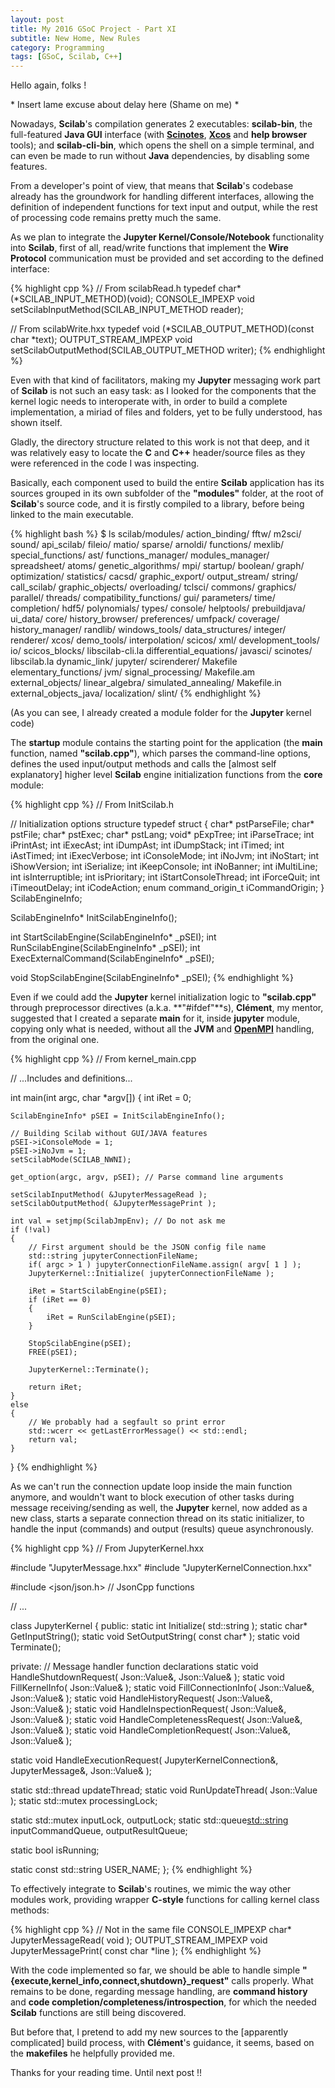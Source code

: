 ```yaml
---
layout: post
title: My 2016 GSoC Project - Part XI
subtitle: New Home, New Rules
category: Programming
tags: [GSoC, Scilab, C++]
---    
```


Hello again, folks !

\* Insert lame excuse about delay here (Shame on me) \*

Nowadays, **Scilab**'s compilation generates 2 executables: **scilab-bin**, the full-featured **Java GUI** interface (with [**Scinotes**](https://help.scilab.org/docs/6.0.0/en_US/scinotes.html), [**Xcos**](https://help.scilab.org/docs/6.0.0/en_US/xcos.html) and **help browser** tools); and **scilab-cli-bin**, which opens the shell on a simple terminal, and can even be made to run without **Java** dependencies, by disabling some features.

From a developer's point of view, that means that **Scilab**'s codebase already has the groundwork for handling different interfaces, allowing the definition of independent functions for text input and output, while the rest of processing code remains pretty much the same.

As we plan to integrate the **Jupyter Kernel/Console/Notebook** functionality into **Scilab**, first of all, read/write functions that implement the **Wire Protocol** communication must be provided and set according to the defined interface:

{% highlight cpp %}
// From scilabRead.h
typedef char* (*SCILAB_INPUT_METHOD)(void);
CONSOLE_IMPEXP void setScilabInputMethod(SCILAB_INPUT_METHOD reader);

// From scilabWrite.hxx
typedef void (*SCILAB_OUTPUT_METHOD)(const char *text);
OUTPUT_STREAM_IMPEXP void setScilabOutputMethod(SCILAB_OUTPUT_METHOD writer);
{% endhighlight %}

Even with that kind of facilitators, making my **Jupyter** messaging work part of **Scilab** is not such an easy task: as I looked for the components that the kernel logic needs to interoperate with, in order to build a complete implementation, a miriad of files and folders, yet to be fully understood, has shown itself.

Gladly, the directory structure related to this work is not that deep, and it was relatively easy to locate the **C** and **C++** header/source files as they were referenced in the code I was inspecting.

Basically, each component used to build the entire **Scilab** application has its sources grouped in its own subfolder of the **"modules"** folder, at the root of **Scilab**'s source code, and it is firstly compiled to a library, before being linked to the main executable.

{% highlight bash %}
$ ls scilab/modules/
action_binding/           fftw/                m2sci/                sound/
api_scilab/               fileio/              matio/                sparse/
arnoldi/                  functions/           mexlib/               special_functions/
ast/                      functions_manager/   modules_manager/      spreadsheet/
atoms/                    genetic_algorithms/  mpi/                  startup/
boolean/                  graph/               optimization/         statistics/
cacsd/                    graphic_export/      output_stream/        string/
call_scilab/              graphic_objects/     overloading/          tclsci/
commons/                  graphics/            parallel/             threads/
compatibility_functions/  gui/                 parameters/           time/
completion/               hdf5/                polynomials/          types/
console/                  helptools/           prebuildjava/         ui_data/
core/                     history_browser/     preferences/          umfpack/
coverage/                 history_manager/     randlib/              windows_tools/
data_structures/          integer/             renderer/             xcos/
demo_tools/               interpolation/       scicos/               xml/
development_tools/        io/                  scicos_blocks/        libscilab-cli.la
differential_equations/   javasci/             scinotes/             libscilab.la
dynamic_link/             jupyter/             scirenderer/          Makefile
elementary_functions/     jvm/                 signal_processing/    Makefile.am
external_objects/         linear_algebra/      simulated_annealing/  Makefile.in
external_objects_java/    localization/        slint/
{% endhighlight %}

(As you can see, I already created a module folder for the **Jupyter** kernel code)

The **startup** module contains the starting point for the application (the **main** function, named **"scilab.cpp"**), which parses the command-line options, defines the used input/output methods and calls the [almost self explanatory] higher level **Scilab** engine initialization functions from the **core** module:

{% highlight cpp %}
// From InitScilab.h

// Initialization options structure
typedef struct
{
    char* pstParseFile;
    char* pstFile;
    char* pstExec;
    char* pstLang;
    void* pExpTree;
    int iParseTrace;
    int iPrintAst;
    int iExecAst;
    int iDumpAst;
    int iDumpStack;
    int iTimed;
    int iAstTimed;
    int iExecVerbose;
    int iConsoleMode;
    int iNoJvm;
    int iNoStart;
    int iShowVersion;
    int iSerialize;
    int iKeepConsole;
    int iNoBanner;
    int iMultiLine;
    int isInterruptible;
    int isPrioritary;
    int iStartConsoleThread;
    int iForceQuit;
    int iTimeoutDelay;
    int iCodeAction;
    enum command_origin_t iCommandOrigin;
} ScilabEngineInfo;

ScilabEngineInfo* InitScilabEngineInfo();

int StartScilabEngine(ScilabEngineInfo* _pSEI);
int RunScilabEngine(ScilabEngineInfo* _pSEI);
int ExecExternalCommand(ScilabEngineInfo* _pSEI);

void StopScilabEngine(ScilabEngineInfo* _pSEI);
{% endhighlight %}

Even if we could add the **Jupyter** kernel initialization logic to **"scilab.cpp"** through preprocessor directives (a.k.a. **"#ifdef"**s), **Clément**, my mentor, suggested that I created a separate **main** for it, inside **jupyter** module, copying only what is needed, without all the **JVM** and [**OpenMPI**](https://www.open-mpi.org/) handling, from the original one.

{% highlight cpp %}
// From kernel_main.cpp

// ...Includes and definitions...

int main(int argc, char *argv[])
{
    int iRet = 0;

    ScilabEngineInfo* pSEI = InitScilabEngineInfo();

    // Building Scilab without GUI/JAVA features
    pSEI->iConsoleMode = 1;
    pSEI->iNoJvm = 1;
    setScilabMode(SCILAB_NWNI);

    get_option(argc, argv, pSEI); // Parse command line arguments

    setScilabInputMethod( &JupyterMessageRead );
    setScilabOutputMethod( &JupyterMessagePrint );

    int val = setjmp(ScilabJmpEnv); // Do not ask me
    if (!val)
    {
        // First argument should be the JSON config file name
        std::string jupyterConnectionFileName;
        if( argc > 1 ) jupyterConnectionFileName.assign( argv[ 1 ] );
        JupyterKernel::Initialize( jupyterConnectionFileName );
        
        iRet = StartScilabEngine(pSEI);
        if (iRet == 0)
        {
            iRet = RunScilabEngine(pSEI);
        }

        StopScilabEngine(pSEI);
        FREE(pSEI);
        
        JupyterKernel::Terminate();
        
        return iRet;
    }
    else
    {
        // We probably had a segfault so print error
        std::wcerr << getLastErrorMessage() << std::endl;
        return val;
    }
}
{% endhighlight %}


As we can't run the connection update loop inside the main function anymore, and wouldn't want to block execution of other tasks during message receiving/sending as well, the **Jupyter** kernel, now added as a new class, starts a separate connection thread on its static initializer, to handle the input (commands) and output (results) queue asynchronously.

{% highlight cpp %}
// From JupyterKernel.hxx

#include "JupyterMessage.hxx"
#include "JupyterKernelConnection.hxx"

#include <json/json.h>  // JsonCpp functions

// ...

class JupyterKernel 
{
public:
  static int Initialize( std::string );
  static char* GetInputString();
  static void SetOutputString( const char* );
  static void Terminate();
  
private:
  // Message handler function declarations
  static void HandleShutdownRequest( Json::Value&, Json::Value& );
  static void FillKernelInfo( Json::Value& );
  static void FillConnectionInfo( Json::Value&, Json::Value& );
  static void HandleHistoryRequest( Json::Value&, Json::Value& );
  static void HandleInspectionRequest( Json::Value&, Json::Value& );
  static void HandleCompletenessRequest( Json::Value&, Json::Value& );
  static void HandleCompletionRequest( Json::Value&, Json::Value& );
  
  static void HandleExecutionRequest( JupyterKernelConnection&, JupyterMessage&, Json::Value& );
  
  static std::thread updateThread;
  static void RunUpdateThread( Json::Value );
  static std::mutex processingLock;
  
  static std::mutex inputLock, outputLock;
  static std::queue<std::string> inputCommandQueue, outputResultQueue;

  static bool isRunning;
  
  static const std::string USER_NAME;
};
{% endhighlight %}


To effectively integrate to **Scilab**'s routines, we mimic the way other modules work, providing wrapper **C-style** functions for calling kernel class methods:

{% highlight cpp %}
// Not in the same file
CONSOLE_IMPEXP char* JupyterMessageRead( void );
OUTPUT_STREAM_IMPEXP void JupyterMessagePrint( const char *line );
{% endhighlight %}


With the code implemented so far, we should be able to handle simple **"{execute,kernel_info,connect,shutdown}_request"** calls properly. What remains to be done, regarding message handling, are **command history** and **code completion/completeness/introspection**, for which the needed **Scilab** functions are still being discovered.

But before that, I pretend to add my new sources to the [apparently complicated] build process, with **Clément**'s guidance, it seems, based on the **makefiles** he helpfully provided me.


Thanks for your reading time. Until next post !!
